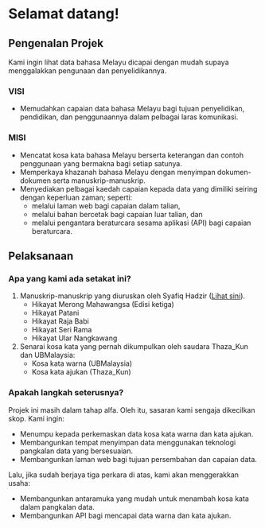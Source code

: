 # Selamat datang!

## Pengenalan Projek
Kami ingin lihat data bahasa Melayu dicapai dengan mudah supaya menggalakkan pengunaan dan penyelidikannya.

### VISI
- Memudahkan capaian data bahasa Melayu bagi tujuan penyelidikan, pendidikan, dan penggunaannya dalam pelbagai laras komunikasi.

### MISI
- Mencatat kosa kata bahasa Melayu berserta keterangan dan contoh penggunaan yang bermakna bagi setiap satunya.
- Memperkaya khazanah bahasa Melayu dengan menyimpan dokumen-dokumen serta manuskrip-manuskrip.
- Menyediakan pelbagai kaedah capaian kepada data yang dimiliki seiring dengan keperluan zaman; seperti:
    - melalui laman web bagi capaian dalam talian,
    - melalui bahan bercetak bagi capaian luar talian, dan
    - melalui pengantara beraturcara sesama aplikasi (API) bagi capaian beraturcara.

## Pelaksanaan

### Apa yang kami ada setakat ini?
1. Manuskrip-manuskrip yang diuruskan oleh Syafiq Hadzir ([Lihat sini](https://academic.syafiqhadzir.dev/Research/HikayatMelayu)).
    - Hikayat Merong Mahawangsa (Edisi ketiga)
    - Hikayat Patani
    - Hikayat Raja Babi
    - Hikayat Seri Rama
    - Hikayat Ular Nangkawang
2. Senarai kosa kata yang pernah dikumpulkan oleh saudara Thaza_Kun dan UBMalaysia:
    - Kosa kata warna (UBMalaysia)
    - Kosa kata ajukan (Thaza_Kun)

### Apakah langkah seterusnya?
Projek ini masih dalam tahap alfa. Oleh itu, sasaran kami sengaja dikecilkan skop. Kami ingin:
- Menumpu kepada perkemaskan data kosa kata warna dan kata ajukan.
- Membangunkan tempat menyimpan data menggunakan teknologi pangkalan data yang bersesuaian.
- Membangunkan laman web bagi tujuan persembahan dan capaian data.

Lalu, jika sudah berjaya tiga perkara di atas, kami akan menggerakkan usaha:
- Membangunkan antaramuka yang mudah untuk menambah kosa kata dalam pangkalan data.
- Membangunkan API bagi mencapai data warna dan kata ajukan.
